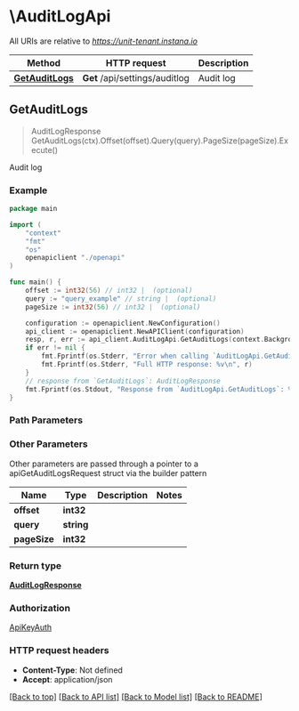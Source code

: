 # \AuditLogApi

All URIs are relative to *https://unit-tenant.instana.io*

Method | HTTP request | Description
------------- | ------------- | -------------
[**GetAuditLogs**](AuditLogApi.md#GetAuditLogs) | **Get** /api/settings/auditlog | Audit log



## GetAuditLogs

> AuditLogResponse GetAuditLogs(ctx).Offset(offset).Query(query).PageSize(pageSize).Execute()

Audit log

### Example

```go
package main

import (
    "context"
    "fmt"
    "os"
    openapiclient "./openapi"
)

func main() {
    offset := int32(56) // int32 |  (optional)
    query := "query_example" // string |  (optional)
    pageSize := int32(56) // int32 |  (optional)

    configuration := openapiclient.NewConfiguration()
    api_client := openapiclient.NewAPIClient(configuration)
    resp, r, err := api_client.AuditLogApi.GetAuditLogs(context.Background()).Offset(offset).Query(query).PageSize(pageSize).Execute()
    if err != nil {
        fmt.Fprintf(os.Stderr, "Error when calling `AuditLogApi.GetAuditLogs``: %v\n", err)
        fmt.Fprintf(os.Stderr, "Full HTTP response: %v\n", r)
    }
    // response from `GetAuditLogs`: AuditLogResponse
    fmt.Fprintf(os.Stdout, "Response from `AuditLogApi.GetAuditLogs`: %v\n", resp)
}
```

### Path Parameters



### Other Parameters

Other parameters are passed through a pointer to a apiGetAuditLogsRequest struct via the builder pattern


Name | Type | Description  | Notes
------------- | ------------- | ------------- | -------------
 **offset** | **int32** |  | 
 **query** | **string** |  | 
 **pageSize** | **int32** |  | 

### Return type

[**AuditLogResponse**](AuditLogResponse.md)

### Authorization

[ApiKeyAuth](../README.md#ApiKeyAuth)

### HTTP request headers

- **Content-Type**: Not defined
- **Accept**: application/json

[[Back to top]](#) [[Back to API list]](../README.md#documentation-for-api-endpoints)
[[Back to Model list]](../README.md#documentation-for-models)
[[Back to README]](../README.md)

